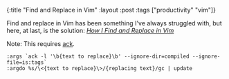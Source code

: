 {:title "Find and Replace in Vim"
:layout :post
:tags ["productivity" "vim"]}

Find and replace in Vim has been something I've always struggled with, but here, at last, is the solution: [*How I Find and Replace in Vim*][1]

Note: This requires [ack][2].

```
:args `ack -l '\b{text to replace}\b' --ignore-dir=compiled --ignore-file=is:tags`
:argdo %s/\<{text to replace}\>/{replacing text}/gc | update
```

[1]: http://jezenthomas.com/how-i-find-and-replace-in-vim
[2]: http://beyondgrep.com/
